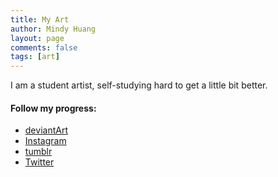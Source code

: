 ```yaml
---
title: My Art
author: Mindy Huang
layout: page
comments: false
tags: [art]
---
```

I am a student artist, self-studying hard to get a little bit better.

#### Follow my progress:

* [deviantArt](http://kchuang.deviantart.com)
* [Instagram](http://kchuangart.instagram.com)
* [tumblr](http://kchuangart.tumblr.com)
* [Twitter](http://kchuangart.twitter.com)

&nbsp;

<!-- Instagram feed. -->
<div class="ig-root Ri8536 clearfix"> </div>
<script>
 scripts=[];
 host='http://www.uptsi.com';
 js=document.createElement('script');
 js.src=host+"/tools/widgets/b/fl5EA48921IJXdS2ieK53e4gDZ27G153884UQ0Y7hj7a71W9gcL2H36kCai3V734cj06PT";
 scripts[0] = js;
 for(i=0;i< scripts.length; i++){document.getElementsByTagName("HEAD")[0].appendChild(scripts[i]); }
</script>

&nbsp;

